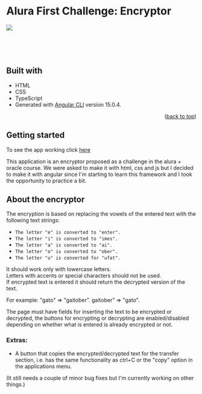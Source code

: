   # Alura First Challenge: Encryptor
<img src="https://www.aluracursos.com/assets/img/home/alura-logo.1647533644.svg">

<br><br><br>

## Built with

* HTML
* CSS
* TypeScript
* Generated with [Angular CLI](https://github.com/angular/angular-cli) version 15.0.4.

<p align="right">(<a href="#top">back to top</a>)</p>


## Getting started

To see the app working click [here](https://fefetroanes.github.io/alura-first-challenge/)

This application is an encryptor proposed as a challenge in the alura + oracle course.
We were asked to make it with html, css and js but I decided to make it with angular since I'm starting to learn this framework and I took the opportunity to practice a bit.

## About the encryptor

The encryption is based on replacing the vowels of the entered text with the following text strings:
- `The letter "e" is converted to "enter".`
- `The letter "i" is converted to "imes".`
- `The letter "a" is converted to "ai".`
- `The letter "o" is converted to "ober".`
- `The letter "u" is converted for "ufat".`

It should work only with lowercase letters.<br>
Letters with accents or special characters should not be used.<br>
If encrypted text is entered it should return the decrypted version of the text.

For example:
"gato" => "gaitober".
gaitober" => "gato".

The page must have fields for inserting the text to be encrypted or decrypted, the buttons for encrypting or decrypting are enabled/disabled depending on whether what is entered is already encrypted or not.

### Extras:

- A button that copies the encrypted/decrypted text for the transfer section, i.e. has the same functionality as ctrl+C or the "copy" option in the applications menu.

(It still needs a couple of minor bug fixes but I'm currently working on other things.)